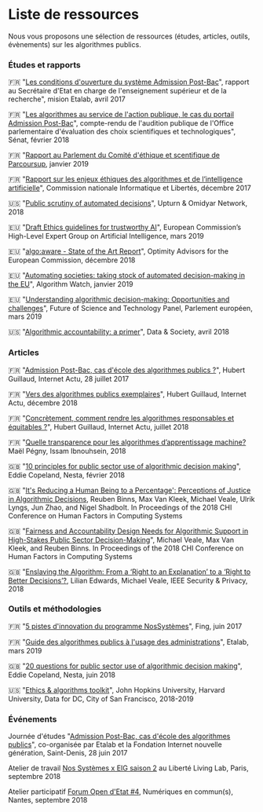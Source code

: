# Liste de ressources

Nous vous proposons une sélection de ressources (études, articles, outils, évènements) sur les algorithmes publics.

### Études et rapports

🇫🇷 "[Les conditions d'ouverture du système Admission Post-Bac](https://www.ladocumentationfrancaise.fr/var/storage/rapports-publics/174000345.pdf)", rapport au Secrétaire d'Etat en charge de l'enseignement supérieur et de la recherche", mision Etalab, avril 2017

🇫🇷 "[Les algorithmes au service de l'action publique, le cas du portail Admission Post-Bac](https://www.senat.fr/notice-rapport/2017/r17-305-notice.html)", compte-rendu de l'audition publique de l'Office parlementaire d'évaluation des choix scientifiques et technologiques", Sénat, février 2018

🇫🇷 "[Rapport au Parlement du Comité d'éthique et scentifique de Parcoursup](http://cache.media.enseignementsup-recherche.gouv.fr/file/Parcoursup/36/3/Rapport\_du\_CESP\_1061363.pdf), janvier 2019

🇫🇷 "[Rapport sur les enjeux éthiques des algorithmes et de l’intelligence artificielle](https://www.cnil.fr/sites/default/files/atoms/files/cnil\_rapport\_garder\_la\_main\_web.pdf)", Commission nationale Informatique et Libertés, décembre 2017

🇺🇸 "[Public scrutiny of automated decisions](http://www.omidyar.com/sites/default/files/file\_archive/Public%20Scrutiny%20of%20Automated%20Decisions.pdf)", Upturn & Omidyar Network, 2018

🇪🇺 "[Draft Ethics guidelines for trustworthy AI](https://ec.europa.eu/digital-single-market/en/news/draft-ethics-guidelines-trustworthy-ai)", European Commission’s High-Level Expert Group on Artificial Intelligence, mars 2019

🇪🇺 "[algo:aware - State of the Art Report](https://www.algoaware.eu/state-of-the-art-report/)", Optimity Advisors for the European Commission, décembre 2018

🇪🇺 "[Automating societies: taking stock of automated decision-making in the EU](https://algorithmwatch.org/en/publication/automating-society-available-now/)", Algorithm Watch, janvier 2019

🇪🇺 "[Understanding algorithmic decision-making: Opportunities and challenges](http://www.europarl.europa.eu/stoa/en/document/EPRS\_STU\(2019\)624261)", Future of Science and Technology Panel, Parlement européen, mars 2019

🇺🇸 "[Algorithmic accountability: a primer](https://datasociety.net/wp-content/uploads/2018/04/Data\_Society\_Algorithmic\_Accountability\_Primer\_FINAL-4.pdf)", Data & Society, avril 2018

### Articles

🇫🇷 "[Admission Post-Bac, cas d'école des algorithmes publics ?](http://www.internetactu.net/2017/07/28/admission-post-bac-cas-decole-des-algorithmes-publics/)", Hubert Guillaud, Internet Actu, 28 juillet 2017

🇫🇷 "[Vers des algorithmes publics exemplaires](http://www.internetactu.net/2018/12/05/vers-des-algorithmes-exemplaires/)", Hubert Guillaud, Internet Actu, décembre 2018

🇫🇷 "[Concrètement, comment rendre les algorithmes responsables et équitables ?](http://www.internetactu.net/2018/07/19/concretement-comment-rendre-les-algorithmes-responsables-et-equitables/)", Hubert Guillaud, Internet Actu, juillet 2018

🇫🇷 "[Quelle transparence pour les algorithmes d’apprentissage machine?](https://hal.archives-ouvertes.fr/hal-01877760/document) Maël Pégny, Issam Ibnouhsein, 2018

🇬🇧 "[10 principles for public sector use of algorithmic decision making](https://www.nesta.org.uk/blog/10-principles-for-public-sector-use-of-algorithmic-decision-making/)", Eddie Copeland, Nesta, février 2018

🇬🇧 "[It's Reducing a Human Being to a Percentage': Perceptions of Justice in Algorithmic Decisions](https://arxiv.org/pdf/1801.10408.pdf), Reuben Binns, Max Van Kleek, Michael Veale, Ulrik Lyngs, Jun Zhao, and Nigel Shadbolt. In Proceedings of the 2018 CHI Conference on Human Factors in Computing Systems

🇬🇧 "[Fairness and Accountability Design Needs for Algorithmic Support in High-Stakes Public Sector Decision-Making](https://dl.acm.org/citation.cfm?id=3174014)", Michael Veale, Max Van Kleek, and Reuben Binns. In Proceedings of the 2018 CHI Conference on Human Factors in Computing Systems

🇬🇧 "[Enslaving the Algorithm: From a ‘Right to an Explanation’ to a ‘Right to Better Decisions’?](https://papers.ssrn.com/sol3/papers.cfm?abstract\_id=3052831), Lilian Edwards, Michael Veale, IEEE Security & Privacy, 2018

### Outils et méthodologies

🇫🇷 "[5 pistes d'innovation du programme NosSystèmes](http://fing.org/?Nos-Systemes-les-pistes-d)", Fing, juin 2017

🇫🇷 "[Guide des algorithmes publics à l'usage des administrations](https://github.com/etalab/guides.etalab.gouv.fr/blob/master/algorithmes/0-guide.md)", Etalab, mars 2019

🇬🇧 "[20 questions for public sector use of algorithmic decision making](https://www.nesta.org.uk/blog/20-questions-public-sector-orgs-algorithms/)", Eddie Copeland, Nesta, juin 2018

🇺🇸 "[Ethics & algorithms toolkit](http://ethicstoolkit.ai/)", John Hopkins University, Harvard University, Data for DC, City of San Francisco, 2018-2019

### Événements

Journée d'études "[Admission Post-Bac, cas d'école des algorithmes publics](http://www.internetactu.net/2017/07/28/admission-post-bac-cas-decole-des-algorithmes-publics/)", co-organisée par Etalab et la Fondation Internet nouvelle génération, Saint-Denis, 28 juin 2017

Atelier de travail [Nos Systèmes x EIG saison 2](https://entrepreneur-interet-general.etalab.gouv.fr/blog/2018/10/15/fing-algo.html) au Liberté Living Lab, Paris, septembre 2018

Atelier participatif [Forum Open d'Etat #4](https://www.etalab.gouv.fr/data-gouv-fr-et-les-algorithmes-a-lepreuve-de-la-mediation-numerique-retour-sur-le-forum-open-detat-4), Numériques en commun(s), Nantes, septembre 2018
